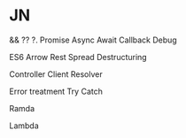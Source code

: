 # JN

&&
??
?.
Promise
Async Await
Callback
Debug

ES6 
Arrow
Rest Spread
Destructuring


Controller
Client
Resolver

Error treatment
Try Catch

Ramda

Lambda
